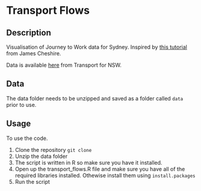 # Transport Flows

## Description

Visualisation of Journey to Work data for Sydney. Inspired by [this tutorial](http://spatial.ly/2015/03/mapping-flows/) from James Cheshire.

Data is available [here](https://opendata.transport.nsw.gov.au/dataset/journey-work-jtw-2011) from Transport for NSW.

## Data
The data folder needs to be unzipped and saved as a folder called `data` prior to use.

## Usage
To use the code.

1. Clone the repository `git clone`
2. Unzip the data folder
3. The script is written in R so make sure you have it installed.
3. Open up the transport_flows.R file and make sure you have all of the required libraries installed. Othewise install them using `install.packages`
4. Run the script
